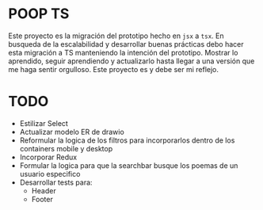 # POOP TS

Este proyecto es la migración del prototipo hecho en `jsx` a `tsx`. En busqueda de la escalabilidad y desarrollar buenas prácticas debo hacer esta migración a TS manteniendo la intención del prototipo. Mostrar lo aprendido, seguir aprendiendo y actualizarlo hasta llegar a una versión que me haga sentir orgulloso. Este proyecto es y debe ser mi reflejo.

# TODO 
- Estilizar Select
- Actualizar modelo ER de drawio
- Reformular la logica de los filtros para incorporarlos dentro de los containers mobile y desktop
- Incorporar Redux
- Formular la logica para que la searchbar busque los poemas de un usuario especifico
- Desarrollar tests para:
  - Header
  - Footer